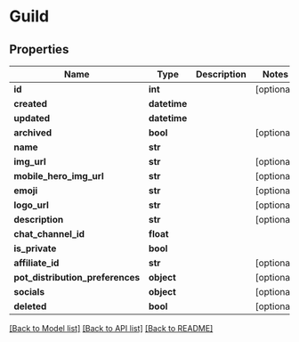 # Guild

## Properties
Name | Type | Description | Notes
------------ | ------------- | ------------- | -------------
**id** | **int** |  | [optional] 
**created** | **datetime** |  | 
**updated** | **datetime** |  | 
**archived** | **bool** |  | [optional] 
**name** | **str** |  | 
**img_url** | **str** |  | [optional] 
**mobile_hero_img_url** | **str** |  | [optional] 
**emoji** | **str** |  | [optional] 
**logo_url** | **str** |  | [optional] 
**description** | **str** |  | [optional] 
**chat_channel_id** | **float** |  | 
**is_private** | **bool** |  | 
**affiliate_id** | **str** |  | [optional] 
**pot_distribution_preferences** | **object** |  | [optional] 
**socials** | **object** |  | [optional] 
**deleted** | **bool** |  | [optional] 

[[Back to Model list]](../README.md#documentation-for-models) [[Back to API list]](../README.md#documentation-for-api-endpoints) [[Back to README]](../README.md)


